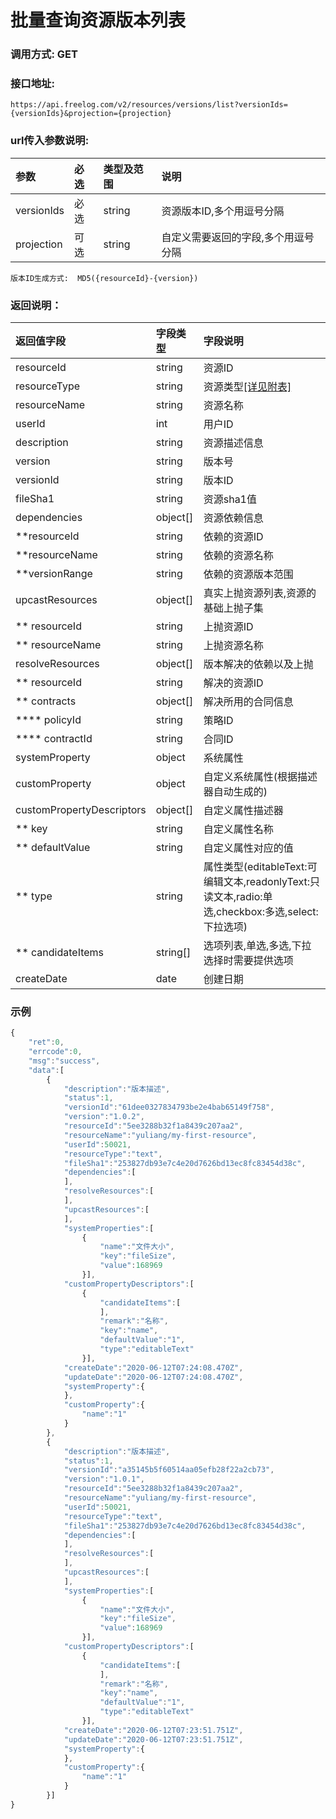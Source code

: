 # 批量查询资源版本列表

### 调用方式: GET

### 接口地址:

```
https://api.freelog.com/v2/resources/versions/list?versionIds={versionIds}&projection={projection}
```

### url传入参数说明:

| 参数 | 必选 | 类型及范围 | 说明 |
| :--- | :--- | :--- | :--- |
| versionIds | 必选 | string | 资源版本ID,多个用逗号分隔 |
| projection | 可选| string | 自定义需要返回的字段,多个用逗号分隔 |
```
版本ID生成方式:  MD5({resourceId}-{version})
```

### 返回说明：

| 返回值字段 | 字段类型 | 字段说明 |
| :--- | :--- | :--- |
| resourceId | string | 资源ID|
| resourceType | string | 资源类型[[详见附表]][资源类型] |
| resourceName | string | 资源名称 |
| userId | int | 用户ID |
| description | string | 资源描述信息 |
| version | string | 版本号 |
| versionId | string | 版本ID |
| fileSha1 | string | 资源sha1值 |
| dependencies | object[] | 资源依赖信息 |
| **resourceId | string | 依赖的资源ID |
| **resourceName | string | 依赖的资源名称 |
| **versionRange | string | 依赖的资源版本范围 |
| upcastResources | object[] | 真实上抛资源列表,资源的基础上抛子集 |
| ** resourceId | string | 上抛资源ID |
| ** resourceName | string | 上抛资源名称 |
| resolveResources | object[] | 版本解决的依赖以及上抛 |
| ** resourceId | string | 解决的资源ID |
| ** contracts | object[] | 解决所用的合同信息 |
| **** policyId | string | 策略ID |
| **** contractId | string | 合同ID |
| systemProperty | object | 系统属性 |
| customProperty | object | 自定义系统属性(根据描述器自动生成的) |
| customPropertyDescriptors | object[] | 自定义属性描述器 |
| ** key | string | 自定义属性名称 |
| ** defaultValue | string | 自定义属性对应的值 |
| ** type | string | 属性类型(editableText:可编辑文本,readonlyText:只读文本,radio:单选,checkbox:多选,select:下拉选项) |
| ** candidateItems | string[] | 选项列表,单选,多选,下拉选择时需要提供选项 |
| createDate | date | 创建日期 |


### 示例

```js
{
    "ret":0,
    "errcode":0,
    "msg":"success",
    "data":[
        {
            "description":"版本描述",
            "status":1,
            "versionId":"61dee0327834793be2e4bab65149f758",
            "version":"1.0.2",
            "resourceId":"5ee3288b32f1a8439c207aa2",
            "resourceName":"yuliang/my-first-resource",
            "userId":50021,
            "resourceType":"text",
            "fileSha1":"253827db93e7c4e20d7626bd13ec8fc83454d38c",
            "dependencies":[
            ],
            "resolveResources":[
            ],
            "upcastResources":[
            ],
            "systemProperties":[
                {
                    "name":"文件大小",
                    "key":"fileSize",
                    "value":168969
                }],
            "customPropertyDescriptors":[
                {
                    "candidateItems":[
                    ],
                    "remark":"名称",
                    "key":"name",
                    "defaultValue":"1",
                    "type":"editableText"
                }],
            "createDate":"2020-06-12T07:24:08.470Z",
            "updateDate":"2020-06-12T07:24:08.470Z",
            "systemProperty":{
            },
            "customProperty":{
                "name":"1"
            }
        },
        {
            "description":"版本描述",
            "status":1,
            "versionId":"a35145b5f60514aa05efb28f22a2cb73",
            "version":"1.0.1",
            "resourceId":"5ee3288b32f1a8439c207aa2",
            "resourceName":"yuliang/my-first-resource",
            "userId":50021,
            "resourceType":"text",
            "fileSha1":"253827db93e7c4e20d7626bd13ec8fc83454d38c",
            "dependencies":[
            ],
            "resolveResources":[
            ],
            "upcastResources":[
            ],
            "systemProperties":[
                {
                    "name":"文件大小",
                    "key":"fileSize",
                    "value":168969
                }],
            "customPropertyDescriptors":[
                {
                    "candidateItems":[
                    ],
                    "remark":"名称",
                    "key":"name",
                    "defaultValue":"1",
                    "type":"editableText"
                }],
            "createDate":"2020-06-12T07:23:51.751Z",
            "updateDate":"2020-06-12T07:23:51.751Z",
            "systemProperty":{
            },
            "customProperty":{
                "name":"1"
            }
        }]
}

```

[资源类型]: /附表/资源类型.html "资源类型"

